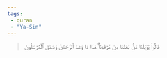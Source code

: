 ```yaml
---
tags: 
 - quran 
 - "Ya-Sin"
---
```


> قَالُواْ يَٰوَيۡلَنَا مَنۢ بَعَثَنَا مِن مَّرۡقَدِنَاۜۗ هَٰذَا مَا وَعَدَ ٱلرَّحۡمَٰنُ وَصَدَقَ ٱلۡمُرۡسَلُونَ
